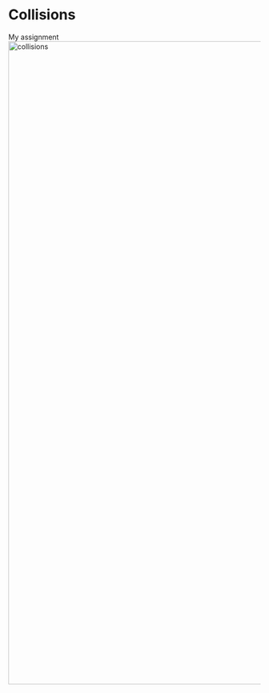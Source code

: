 # Collisions
 My assignment
<img width="1283" alt="collisions" src="https://github.com/user-attachments/assets/8888e447-86bf-43c1-b45a-4b7ab28c0524">
